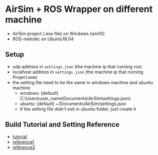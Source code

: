 # AirSim + ROS Wrapper on different machine
- AirSim project (.exe file) on Windows (win10)
- ROS-melodic on Ubuntu18.04

## Setup 
- udp address in `settings.json` (the machine ip that running ros)
- localhost address in `settings.json` (the machine ip that running Project.exe)
- the setting file need to be the same in windows machine and ubuntu machine
  - windows: (default) C:\Users\user_name\Documents\AirSim\settings.json)
  - ubuntu: (default) ~/Documents/AirSim/settings.json
  - if the setting file didn't exit in ubuntu folder, just create it 
  
## Build Tutorial and Setting Reference
- [tutorial](<https://microsoft.github.io/AirSim/airsim_ros_pkgs/>)
- [reference1](<https://github.com/microsoft/AirSim/issues/2954>)
- [reference2](<https://github.com/microsoft/AirSim/issues/2850>)
